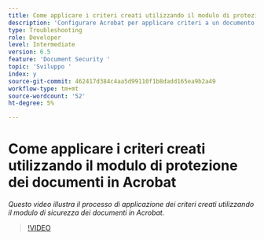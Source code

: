 ```yaml
---
title: Come applicare i criteri creati utilizzando il modulo di protezione dei documenti in Acrobat
description: 'Configurare Acrobat per applicare criteri a un documento utilizzando la protezione dei documenti '
type: Troubleshooting
role: Developer
level: Intermediate
version: 6.5
feature: 'Document Security '
topic: 'Sviluppo '
index: y
source-git-commit: 462417d384c4aa5d99110f1b8dadd165ea9b2a49
workflow-type: tm+mt
source-wordcount: '52'
ht-degree: 5%

---
```



# Come applicare i criteri creati utilizzando il modulo di protezione dei documenti in Acrobat

*Questo video illustra il processo di applicazione dei criteri creati utilizzando il modulo di sicurezza dei documenti in Acrobat.*

>[!VIDEO](https://video.tv.adobe.com/v/335486?quality=9&learn=on)
